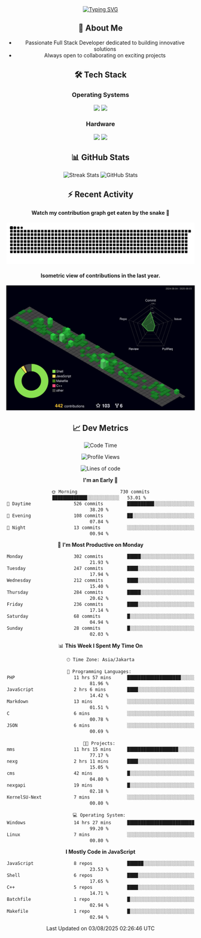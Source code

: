 <div align="center" style="max-width: 900px; margin: auto;">
<a href="https://github.com/thunderkex">
  <img src="https://readme-typing-svg.herokuapp.com?font=Fira+Code&pause=1000&center=true&vCenter=true&width=435&lines=Ha+ha!+I+am+here!;Told+you+a+storm+was+coming!" alt="Typing SVG" />
</a>

## 👋 About Me
- Passionate Full Stack Developer dedicated to building innovative solutions
- Always open to collaborating on exciting projects

## 🛠️ Tech Stack
### Operating Systems
<a href="#"><img src="https://img.shields.io/badge/Linux-FCC624?style=flat&logo=linux&logoColor=black"></a>
<a href="#"><img src="https://img.shields.io/badge/Windows-0078D6?style=flat&logo=windows&logoColor=white"></a>

### Hardware
<a href="#"><img src="https://img.shields.io/badge/Raspberry%20Pi-C51A4A?style=flat&logo=raspberrypi&logoColor=white"></a>
<a href="#"><img src="https://img.shields.io/badge/Arduino-00979D?style=flat&logo=Arduino&logoColor=white"></a>

## 📊 GitHub Stats
<div align="center">
  <img src="https://streak-stats.demolab.com?user=thunderkex&theme=tokyonight-duo&border_radius=20" alt="Streak Stats" />
  <img src="https://github-readme-stats.vercel.app/api?username=thunderkex&show_icons=true&theme=tokyonight&border_radius=20" alt="GitHub Stats" />
</div>

## ⚡ Recent Activity
<h4>Watch my contribution graph get eaten by the snake 🐍</h4>
<img width="600em" alt="thunderkex's Github commit snake" src="https://raw.githubusercontent.com/thunderkex/thunderkex/output/grid-snake-ov.svg" />

<h4>Isometric view of contributions in the last year.</h4>
<a href="./profile-3d-contrib/profile-night-green.svg">
	<img width="600em" src="./profile-3d-contrib/profile-night-green.svg">
</a>

## 📈 Dev Metrics
<!--START_SECTION:waka-->
![Code Time](http://img.shields.io/badge/Code%20Time-1%2C456%20hrs%2018%20mins-blue)

![Profile Views](http://img.shields.io/badge/Profile%20Views-1-blue)

![Lines of code](https://img.shields.io/badge/From%20Hello%20World%20I%27ve%20Written-3.4%20million%20lines%20of%20code-blue)

**I'm an Early 🐤** 

```text
🌞 Morning                730 commits         █████████████░░░░░░░░░░░░   53.01 % 
🌆 Daytime                526 commits         ██████████░░░░░░░░░░░░░░░   38.20 % 
🌃 Evening                108 commits         ██░░░░░░░░░░░░░░░░░░░░░░░   07.84 % 
🌙 Night                  13 commits          ░░░░░░░░░░░░░░░░░░░░░░░░░   00.94 % 
```
📅 **I'm Most Productive on Monday** 

```text
Monday                   302 commits         █████░░░░░░░░░░░░░░░░░░░░   21.93 % 
Tuesday                  247 commits         ████░░░░░░░░░░░░░░░░░░░░░   17.94 % 
Wednesday                212 commits         ████░░░░░░░░░░░░░░░░░░░░░   15.40 % 
Thursday                 284 commits         █████░░░░░░░░░░░░░░░░░░░░   20.62 % 
Friday                   236 commits         ████░░░░░░░░░░░░░░░░░░░░░   17.14 % 
Saturday                 68 commits          █░░░░░░░░░░░░░░░░░░░░░░░░   04.94 % 
Sunday                   28 commits          █░░░░░░░░░░░░░░░░░░░░░░░░   02.03 % 
```


📊 **This Week I Spent My Time On** 

```text
🕑︎ Time Zone: Asia/Jakarta

💬 Programming Languages: 
PHP                      11 hrs 57 mins      ████████████████████░░░░░   81.96 % 
JavaScript               2 hrs 6 mins        ████░░░░░░░░░░░░░░░░░░░░░   14.42 % 
Markdown                 13 mins             ░░░░░░░░░░░░░░░░░░░░░░░░░   01.51 % 
C                        6 mins              ░░░░░░░░░░░░░░░░░░░░░░░░░   00.78 % 
JSON                     6 mins              ░░░░░░░░░░░░░░░░░░░░░░░░░   00.69 % 

🐱‍💻 Projects: 
mms                      11 hrs 15 mins      ███████████████████░░░░░░   77.17 % 
nexg                     2 hrs 11 mins       ████░░░░░░░░░░░░░░░░░░░░░   15.05 % 
cms                      42 mins             █░░░░░░░░░░░░░░░░░░░░░░░░   04.80 % 
nexgapi                  19 mins             █░░░░░░░░░░░░░░░░░░░░░░░░   02.18 % 
KernelSU-Next            7 mins              ░░░░░░░░░░░░░░░░░░░░░░░░░   00.80 % 

💻 Operating System: 
Windows                  14 hrs 27 mins      █████████████████████████   99.20 % 
Linux                    7 mins              ░░░░░░░░░░░░░░░░░░░░░░░░░   00.80 % 
```

**I Mostly Code in JavaScript** 

```text
JavaScript               8 repos             ██████░░░░░░░░░░░░░░░░░░░   23.53 % 
Shell                    6 repos             ████░░░░░░░░░░░░░░░░░░░░░   17.65 % 
C++                      5 repos             ████░░░░░░░░░░░░░░░░░░░░░   14.71 % 
Batchfile                1 repo              █░░░░░░░░░░░░░░░░░░░░░░░░   02.94 % 
Makefile                 1 repo              █░░░░░░░░░░░░░░░░░░░░░░░░   02.94 % 
```




 Last Updated on 03/08/2025 02:26:46 UTC
<!--END_SECTION:waka-->
</div>
